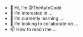 - 👋 Hi, I’m @TheAutoCode
- 👀 I’m interested in ...
- 🌱 I’m currently learning ...
- 💞️ I’m looking to collaborate on ...
- 📫 How to reach me ...

<!---
TheAutoCode/TheAutoCode is a ✨ special ✨ repository because its `README.md` (this file) appears on your GitHub profile.
You can click the Preview link to take a look at your changes.
--->

